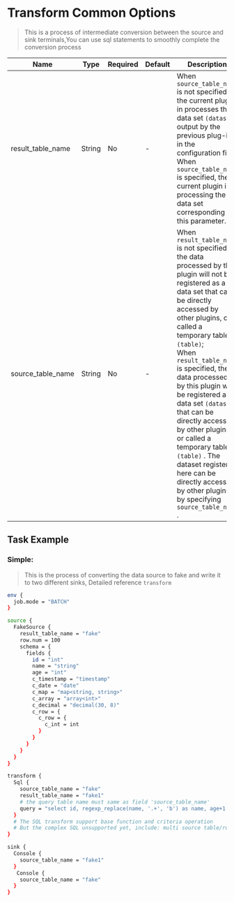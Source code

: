# Transform Common Options

> This is a process of intermediate conversion between the source and sink terminals,You can use sql statements to smoothly complete the conversion process

|       Name        |  Type  | Required | Default |                                                                                                                                                                                                                                                              Description                                                                                                                                                                                                                                                              |
|-------------------|--------|----------|---------|---------------------------------------------------------------------------------------------------------------------------------------------------------------------------------------------------------------------------------------------------------------------------------------------------------------------------------------------------------------------------------------------------------------------------------------------------------------------------------------------------------------------------------------|
| result_table_name | String | No       | -       | When `source_table_name` is not specified, the current plug-in processes the data set `(dataset)` output by the previous plug-in in the configuration file; <br/>When `source_table_name` is specified, the current plugin is processing the data set corresponding to this parameter.                                                                                                                                                                                                                                                |
| source_table_name | String | No       | -       | When `result_table_name` is not specified, the data processed by this plugin will not be registered as a data set that can be directly accessed by other plugins, or called a temporary table `(table)`; <br/>When `result_table_name` is specified, the data processed by this plugin will be registered as a data set `(dataset)` that can be directly accessed by other plugins, or called a temporary table `(table)` . The dataset registered here can be directly accessed by other plugins by specifying `source_table_name` . |

## Task Example

### Simple:

> This is the process of converting the data source to fake and write it to two different sinks, Detailed reference `transform`

```bash
env {
  job.mode = "BATCH"
}

source {
  FakeSource {
    result_table_name = "fake"
    row.num = 100
    schema = {
      fields {
        id = "int"
        name = "string"
        age = "int"
        c_timestamp = "timestamp"
        c_date = "date"
        c_map = "map<string, string>"
        c_array = "array<int>"
        c_decimal = "decimal(30, 8)"
        c_row = {
          c_row = {
            c_int = int
          }
        }
      }
    }
  }
}

transform {
  Sql {
    source_table_name = "fake"
    result_table_name = "fake1"
    # the query table name must same as field 'source_table_name'
    query = "select id, regexp_replace(name, '.+', 'b') as name, age+1 as age, pi() as pi, c_timestamp, c_date, c_map, c_array, c_decimal, c_row from fake"
  }
  # The SQL transform support base function and criteria operation
  # But the complex SQL unsupported yet, include: multi source table/rows JOIN and AGGREGATE operation and the like
}

sink {
  Console {
    source_table_name = "fake1"
  }
   Console {
    source_table_name = "fake"
  }
}
```

